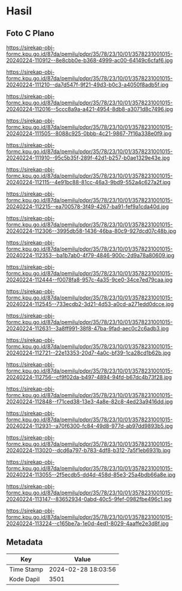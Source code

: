 # Hasil

## Foto C Plano

https://sirekap-obj-formc.kpu.go.id/87da/pemilu/pdpr/35/78/23/10/01/3578231001015-20240224-110912--8e8cbb0e-b368-4999-ac00-64149c6cfaf6.jpg

https://sirekap-obj-formc.kpu.go.id/87da/pemilu/pdpr/35/78/23/10/01/3578231001015-20240224-111210--da7d547f-9f21-49d3-b0c3-a4050f8adb5f.jpg

https://sirekap-obj-formc.kpu.go.id/87da/pemilu/pdpr/35/78/23/10/01/3578231001015-20240224-112016--5ccc8a9a-a421-4954-8db8-a3071d8c7496.jpg

https://sirekap-obj-formc.kpu.go.id/87da/pemilu/pdpr/35/78/23/10/01/3578231001015-20240224-111505--8088c925-0bbb-4c21-9867-7f16a338e0f9.jpg

https://sirekap-obj-formc.kpu.go.id/87da/pemilu/pdpr/35/78/23/10/01/3578231001015-20240224-111910--95c5b35f-289f-42d1-b257-b0ae1329e43e.jpg

https://sirekap-obj-formc.kpu.go.id/87da/pemilu/pdpr/35/78/23/10/01/3578231001015-20240224-112115--4e91bc88-81cc-46a3-9bd9-552a4c627a2f.jpg

https://sirekap-obj-formc.kpu.go.id/87da/pemilu/pdpr/35/78/23/10/01/3578231001015-20240224-112215--ea700578-3f49-4267-ba91-fef9a1cda40d.jpg

https://sirekap-obj-formc.kpu.go.id/87da/pemilu/pdpr/35/78/23/10/01/3578231001015-20240224-112306--3995db58-1436-46ba-80c9-927dcd07c48b.jpg

https://sirekap-obj-formc.kpu.go.id/87da/pemilu/pdpr/35/78/23/10/01/3578231001015-20240224-112353--ba1b7ab0-4f79-4846-900c-2d9a78a80609.jpg

https://sirekap-obj-formc.kpu.go.id/87da/pemilu/pdpr/35/78/23/10/01/3578231001015-20240224-112444--f0078fa8-957c-4a35-9ce0-34ce7ed79caa.jpg

https://sirekap-obj-formc.kpu.go.id/87da/pemilu/pdpr/35/78/23/10/01/3578231001015-20240224-112545--733ecdb2-3d21-4d53-a0cd-a271edd0dcce.jpg

https://sirekap-obj-formc.kpu.go.id/87da/pemilu/pdpr/35/78/23/10/01/3578231001015-20240224-112631--3a8ff991-38f8-47ba-9fad-aec0c2c6adb3.jpg

https://sirekap-obj-formc.kpu.go.id/87da/pemilu/pdpr/35/78/23/10/01/3578231001015-20240224-112721--22e13353-20d7-4a0c-bf39-1ca28cd1b62b.jpg

https://sirekap-obj-formc.kpu.go.id/87da/pemilu/pdpr/35/78/23/10/01/3578231001015-20240224-112756--cf9f02da-b497-4894-94fd-b67dc4b73f28.jpg

https://sirekap-obj-formc.kpu.go.id/87da/pemilu/pdpr/35/78/23/10/01/3578231001015-20240224-112848--f71ced38-13e3-4a8e-82c8-4ed23a9416dd.jpg

https://sirekap-obj-formc.kpu.go.id/87da/pemilu/pdpr/35/78/23/10/01/3578231001015-20240224-112931--a70f6300-fc84-49d8-977d-ab97dd9893b5.jpg

https://sirekap-obj-formc.kpu.go.id/87da/pemilu/pdpr/35/78/23/10/01/3578231001015-20240224-113020--dcd6a797-b783-4df8-b312-7a5f1eb6931b.jpg

https://sirekap-obj-formc.kpu.go.id/87da/pemilu/pdpr/35/78/23/10/01/3578231001015-20240224-113055--2f5ecdb5-dd4d-458d-85e3-25a4bdb66a8e.jpg

https://sirekap-obj-formc.kpu.go.id/87da/pemilu/pdpr/35/78/23/10/01/3578231001015-20240224-113147--83652934-0abd-40c5-9fef-0982fbe496c1.jpg

https://sirekap-obj-formc.kpu.go.id/87da/pemilu/pdpr/35/78/23/10/01/3578231001015-20240224-113224--c165be7a-1e0d-4ed1-8029-4aaffe2e3d8f.jpg


## Metadata

| Key        | Value               |
| ---------- | ------------------- |
| Time Stamp | 2024-02-28 18:03:56 |
| Kode Dapil | 3501                |



